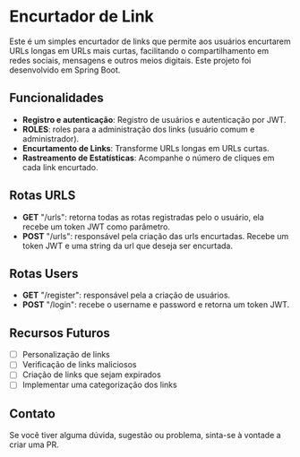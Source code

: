 # Encurtador de Link


Este é um simples encurtador de links que permite aos usuários encurtarem URLs longas em URLs mais curtas, facilitando o compartilhamento em redes sociais, mensagens e outros meios digitais. Este projeto foi desenvolvido em Spring Boot.


## Funcionalidades
- **Registro e autenticação**: Registro de usuários e autenticação por JWT.
- **ROLES**: roles para a administração dos links (usuário comum e administrador).
- **Encurtamento de Links**: Transforme URLs longas em URLs curtas.
- **Rastreamento de Estatísticas**: Acompanhe o número de cliques em cada link encurtado.

## Rotas URLS
- **GET** "/urls": retorna todas as rotas registradas pelo o usuário, ela recebe um token JWT como parâmetro.
- **POST** "/urls": responsável pela criação das urls encurtadas. Recebe um token JWT e uma string da url que deseja ser encurtada.

## Rotas Users
- **GET** "/register": responsável pela a criação de usuários.
- **POST** "/login": recebe o username e password e retorna um token JWT.

## Recursos Futuros
-  [ ] Personalização de links
-  [ ] Verificação de links maliciosos
-  [ ] Criação de links que sejam expirados
-  [ ] Implementar uma categorização dos links

## Contato

Se você tiver alguma dúvida, sugestão ou problema, sinta-se à vontade a criar uma PR.




